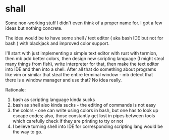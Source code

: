 # shall
Some non-working stuff I didn't even think of a proper name for. I got a few ideas but nothing concrete.

The idea would be to have some shell / text editor ( aka bash IDE but not for bash ) with blackjack and improved color support.

I'll start with just implementing a simple text editor with rust with termion, then mb add better colors, then design new scripting language (I might steal many things from fish), write interpreter for that, then make the text editor into IDE and then into a shell.
After all that do something about programs like vim or similar that steal the entire terminal window - mb detect that there is a window manager and use that? No idea really.

Rationale:
1) bash as scripting language kinda sucks
2) bash as shell also kinda sucks - the editing of commands is not easy
3) the colors - one can write using colors in bash, but one has to look up escape codes; also, those constantly get lost in pipes between tools which carefully check if they are printing to tty or not
4) I believe turning shell into IDE for corresponding scripting lang would be the way to go.
